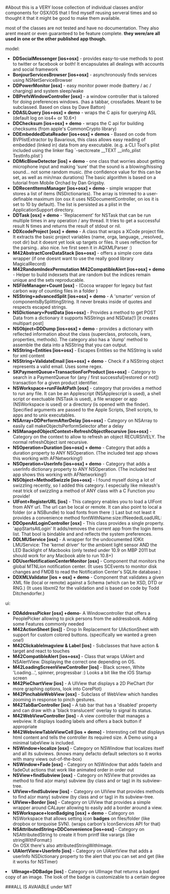 #About
this is a VERY loose collection of individual classes and/or components for OSX/IOS that I find myself reusing serveral times and so thought it that it might be good to make them available.

most of the classes are not tested and have no documentation. They also arent meant or even guaranteed to be feature complete.
<b>they were/are all used in one or the other published app though.</b>

model:
<ul>
<li><b>DDSocialMessenger [ios+osx]</b> - provides easy-to-use methods to post to twitter or facebook or both! It encapsulates all dealings with accounts and social framework

<li><b>BonjourServicesBrowser [ios+osx]</b> - asynchronously finds services using NSNetServiceBrowser

<li><b>DDPowerMonitor [osx]</b> - easy monitor power mode (battery / ac / charging) and system sleep/wake

<li><b>DBPrefsWindowController [osx]</b> - a window controller that is tailored for doing preferences windows. (has a tabbar, crossfades. Meant to be subclassed. Based on class by Dave Batton)

<li><b>DDASLQuery [ios+osx] + demo</b> - wraps the C apis for querying ASL (default log on ios4+ or 10.6+)

<li><b>DDChecksum [ios+osx] + demo</b> - wraps the C api for building checksums (from apple's CommonCrypto library)

<li><b>DDEmbeddedDataReader [ios+osx] + demos</b> - Based on code from BVPlistExtractor by Bavarious, this class allows easy reading of embedded (linked in) data from any executable. (e.g. a CLI Tool's plist included using the linker flag `-sectcreate __TEXT __info_plist TestInfo.plist`)

<li><b>DDMicBlowDetector [ios] + demo</b> - one class that worries about getting microphone input and making 'sure' that the sound is a blowing/hissing sound… not some random music. (the confidence value for this can be set, as well as min/max durations)
The basic algorithm is based on a tutorial from Mobile Orchad by Dan Grigsby.

<li><b>DDRecentItemsManager [ios+osx] + demo</b> - simple wrapper that stores a list of items (NSDictionaries). The array is trimmed to a user-definable maximum (on osx it uses NSDocumentController, on ios it is set to 10 by default). The list is persisted as a plist in the ApplicationSupport directory. 

<li><b>DDTask [osx] + demo</b> - 'Replacement' for NSTask that can be run multiple times in any operation / any thread. It tries to get a successful result N times and returns the result of stdout or nil.

<li><b>DDXcodeProject [osx] + demo</b> - A class that wraps a XCode project file. It extracts the basic project variables (name, orga, language, _resolved_ root dir) but it doesnt yet look up targets or files. It uses reflection for the parsing.. also nice. Ive first seen it in AQXMLParser :) 

<li><b>M42AbstractCoreDataStack [ios+osx]</b> - offers a simple core data wrapper (if one doesnt want to use the really good library MagicalRecord)

<li><b>M42RandomIndexPermutation M42CompatibleAlert [ios+osx] + demo</b> - Helper to build indexsets that are random but the indices remain unique and the sets reproducable.

<li><b>NSFileManager+Count [osx]</b> - (Cocoa wrapper for legacy but fast carbon way of counting files in a folder )

<li><b>NSString+advancedSplit [ios+osx] + demo</b> - A 'smarter' version of componentsBySplittingString. It never breaks inside of quotes and respects escaped strings.

<li><b>NSDictionary+PostData [ios+osx]</b> - Provides a method to get POST Data from a dictionary it supports NSStrings and NSData(!) [it creates multipart post]

<li><b>NSObject+DDDump [ios+osx] + demo</b> - provides a dictionary with reflected information about the class (superclass, protocols, ivars, properties, methods). The category also has a 'dump' method to assemble the data into a NSString that you can output.

<li><b>NSString+Entities [ios+osx]</b> - Escapes Entities so the NSString is valid for xml content

<li><b>NSString+ValidateEmail [ios+osx] + demo</b> - Check if a NSString object represents a valid email. Uses some regex.

<li><b>SKPaymentQueue+TransactionForProduct [ios+osx]</b> - Category to search in a PaymentQueue for (any / first successful[restored or not]) transaction for a given product identifier.

<li><b>NSWorkspace+runFileAtPath [osx]</b> - category that provides a method to run any file. It can be an Applescript (NSApplescript is used), a shell script or exectuable (NSTask is used),  a file wrapper or app (NSWorkspace is used) or a directory (is opened with the finder). Specified arguments are passed to the Apple Scripts, Shell scripts, to apps and to unix executables.

<li><b>NSArray+DDPerformAfterDelay [ios+osx]</b> - Category on NSArray to easily call makeObjectsPerformSelector after a delay

<li><b>NSManagedObjectContext+RefreshObjectRecursive [ios+osx]</b> - Category on the context to allow to refresh an object RECURSIVELY. The normal refreshObject isnt recursive.

<li><b>NSOperation+Duration [ios+osx] + demo</b> - Category that adds a duration property to ANY NSOperation. (The included test app shows this working with AFNetworking!)

<li><b>NSOperation+UserInfo [ios+osx] + demo</b> - Category that adds a userInfo dictionary property to ANY NSOperation. (The included test app shows this working with AFNetworking!)

<li><b>NSObject+MethodSwizzle [ios+osx]</b> - I found myself doing a lot of swizzling recently, so I added this category. I especially like mikeash's neat trick of swizzling a method of ANY class with a C Function you provide!

<li><b>UIFont+RegisterURL [ios]</b> - This category enables you to load a UIFont from ANY url. The url can be local or remote. It can also point to local a folder (or a NSBundle) to load fonts from there :) Last but not least it provides a convenience method fontWithName:size:ifNeededLoadURL:

<li><b>DDOpenAtLoginController [osx]</b> - This class provides a single property. 'appStartsAtLogin' It adds/removes the current app from the login items list. That bool is bindable and and reflects the system preferences. 

<li><b>DDLMUService [osx]</b> - A wrapper for the undocumented IOKit LMUService: The 'kernel driver' for the ambient light sensor AND the LED Backlight of Macbooks (only tested under 10.9 on MBP 2011 but should work for any Macbook able to run 10.8+)
<li><b>DDUserNotificationCenterMonitor [osx]</b> - Component that monitors the global MTNLion notification center. (It uses SCEvents to monitor disk changes and FMDB to read the Notification Center's SQLite database.)

<li><b>DDXMLValidator [ios + osx] + demo</b> - Component that validates a given XML file (local or remote) against a Schema (which can be XSD, DTD or RNG.) (It uses libxml2 for the validation and is based on code by Todd Ditchendorfer.)


</ul>

ui:
<ul>
<li><b>DDAddressPicker [osx] +demo</b>- A Windowcontroller that offers a PeoplePicker allowing to pick persons from the addressbook. Adding some Features commonly needed

<li><b>M42ActionSheet [ios]]</b> - Drop In Replacement for UIActionSheet with support for custom colored buttons. (specifically we wanted a green one!)

<li><b>M42ClickableImagview & Label [ios]</b> - Subclasses that have action & target and react to touches

<li><b>M42CompatibleAlert [ios+osx]</b> - Class that wraps UIAlert and NSAlertView. Displaying the correct one depending on OS.

<li><b>M42LoadingScreenViewController [ios]</b> - Black screen, White 'Loading...', spinner, progressbar :) Looks a bit like the iOS Startup 
screen

<li><b>M42PieChartView [ios]</b> - A UIView that displays a 2D PieChart (for more graphing options, look into CorePlot)

<li><b>M42PinchableWebView [osx]</b> - Subclass of WebView which handles zooming in response to pinch gestures.

<li><b>M42TabBarController [ios]</b> - A tab bar that has a 'disabled' property and can draw with a 'black translucent' overlay to signal its status.

<li><b>M42WebViewController [ios]</b> - A view controller that manages a webview. It displays loading labels and offers a back button if appropriate

<li><b>M42WebviewTableViewCell [ios + demo]</b> - Interesting cell that displays html content and tells the controller its required size. A Demo using a minimal tabeView is included.

<li><b>NSWindow+localize [osx]</b> - Category on NSWindow that localizes itself and all its subviews. (knows many defacto default selectors so it works with many views out-of-the-box) 

<li><b>NSWindow+Fade [osx]</b> - Category on NSWindow that adds fadeIn and fadeOut actions that work like animated order in order out

<li><b>NSView+findSubview [osx]</b> - Category on NSView that provides aa method to find a(or many) subview (by class and or tag) in its subview-tree.

<li><b>UIView+findSubview [ios]</b> - Category on UIView that provides methods to find a(or many) subview (by class and or tag) in its subview-tree.

<li><b>UIView+Border [ios]</b> - Category on UIView that provides a simple wrapper around CALayer allowing to easily add a border around a view.

<li><b>NSWorkspace+IconBadging [osx] + demo</b> - Category on NSWorkspace that allows setting icon <b>badges</b> on files/folder (like dropbox or torquoise SVN). (wraps carbon's IconServices API for that) 

<li><b>NSAttributedString+DDConvenience [ios+osx]</b> - Category on NSAttributedString to create it from printf like varargs (like stringWithFormat:)<br/>
On OSX there's also attributedStringWithImage.

<li><b>UIAlertView+UserInfo [ios]</b> - Category on UIAlertView that adds a userInfo NSDictionary property to the alert that you can set and get (like it works for NSTimer)
</ul>

<li><b>UIImage+DDBadge [ios]</b> - Category on UIImage that returns a badged copy of an image. The look of the badge is customizable to a certain degree

</ul>

###ALL IS AVAIABLE under MIT